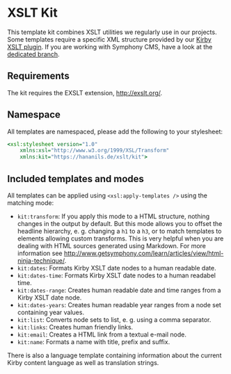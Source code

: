 # XSLT Kit

This template kit combines XSLT utilities we regularly use in our projects. Some templates require a specific XML structure provided by our [Kirby XSLT plugin](https://github.com/hananils/kirby-xslt). If you are working with Symphony CMS, have a look at the [dedicated branch](https://github.com/hananils/xslt-kit/tree/symphony).

## Requirements

The kit requires the EXSLT extension, <http://exslt.org/>.

## Namespace

All templates are namespaced, please add the following to your stylesheet:

```xslt
<xsl:stylesheet version="1.0"
    xmlns:xsl="http://www.w3.org/1999/XSL/Transform"
    xmlns:kit="https://hananils.de/xslt/kit">
```

## Included templates and modes

All templates can be applied using `<xsl:apply-templates />` using the matching mode:

- `kit:transform`: If you apply this mode to a HTML structure, nothing changes in the output by default. But this mode allows you to offset the headline hierarchy, e. g. changing a `h1` to a `h3`, or to match templates to elements allowing custom transforms. This is very helpful when you are dealing with HTML sources generated using Markdown. For more information see http://www.getsymphony.com/learn/articles/view/html-ninja-technique/.
- `kit:dates`: Formats Kirby XSLT date nodes to a human readable date.
- `kit:dates-time`: Formats Kirby XSLT date nodes to a human readabel time.
- `kit:dates-range`: Creates human readable date and time ranges from a Kirby XSLT date node.
- `kit:dates-years`: Creates human readable year ranges from a node set containing year values.
- `kit:list`: Converts node sets to list, e. g. using a comma separator.
- `kit:links`: Creates human friendly links.
- `kit:email`: Creates a HTML link from a textual e-mail node.
- `kit:name`: Formats a name with title, prefix and suffix.

There is also a language template containing information about the current Kirby content language as well as translation strings.
